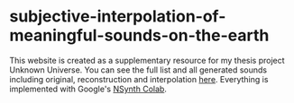 # subjective-interpolation-of-meaningful-sounds-on-the-earth
This website is created as a supplementary resource for my thesis project Unknown Universe. You can see the full list and all generated sounds including original, reconstruction and interpolation [here](https://byjoohyunpark.github.io/subjective-interpolation-of-meaningful-sounds-on-the-earth/). Everything is implemented with Google's [NSynth Colab](https://colab.research.google.com/notebooks/magenta/nsynth/nsynth.ipynb).
